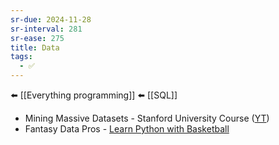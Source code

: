 ```yaml
---
sr-due: 2024-11-28
sr-interval: 281
sr-ease: 275
title: Data
tags:
  - ✅
---
```

⬅️ [[Everything programming]]
⬅️ [[SQL]]

- Mining Massive Datasets - Stanford University Course ([YT](https://www.youtube.com/playlist?list=PLLssT5z_DsK9JDLcT8T62VtzwyW9LNepV))
- Fantasy Data Pros - [Learn Python with Basketball](https://www.fantasydatapros.com/basketball/course)